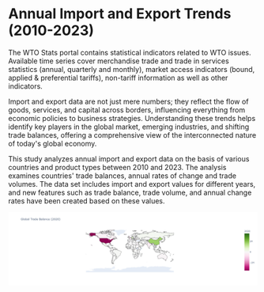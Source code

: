 # **Annual Import and Export Trends (2010-2023)**

The WTO Stats portal contains statistical indicators related to WTO issues. Available time series cover merchandise trade and trade in services statistics (annual, quarterly and monthly), market access indicators (bound, applied & preferential tariffs), non-tariff information as well as other indicators.

Import and export data are not just mere numbers; they reflect the flow of goods, services, and capital across borders, influencing everything from economic policies to business strategies.
Understanding these trends helps identify key players in the global market, emerging industries, and shifting trade balances, offering a comprehensive view of the interconnected nature of today's global economy. 

This study analyzes annual import and export data on the basis of various countries and product types between 2010 and 2023. The analysis examines countries' trade balances, annual rates of change and trade volumes. The data set includes import and export values for different years, and new features such as trade balance, trade volume, and annual change rates have been created based on these values.

![image](newplot.png)
